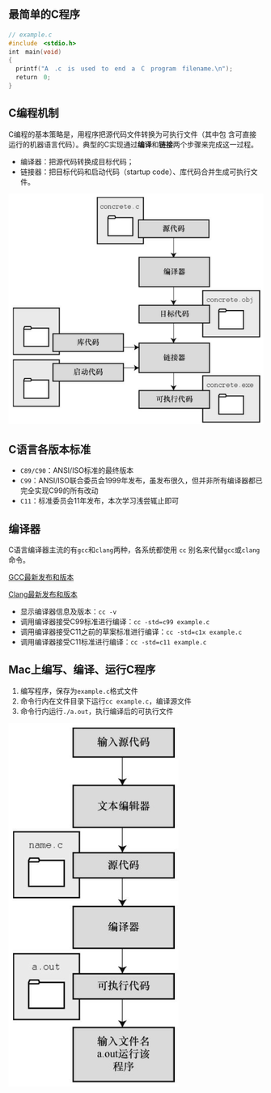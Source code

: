 ## 最简单的C程序

```c
// example.c
#include　<stdio.h>
int　main(void)
{
  printf("A　.c　is　used　to　end　a　C　program　filename.\n");
  return　0;
}
```

## C编程机制

C编程的基本策略是，用程序把源代码文件转换为可执行文件（其中包 含可直接运行的机器语言代码）。典型的C实现通过**编译**和**链接**两个步骤来完成这一过程。

- 编译器：把源代码转换成目标代码；
- 链接器：把目标代码和启动代码（startup code）、库代码合并生成可执行文件。

![C编程机制](1-compiler-and-linker.png)

## C语言各版本标准

- `C89/C90`：ANSI/ISO标准的最终版本
- `C99`：ANSI/ISO联合委员会1999年发布，虽发布很久，但并非所有编译器都已完全实现C99的所有改动
- `C11`：标准委员会11年发布，本次学习浅尝辄止即可

## 编译器

C语言编译器主流的有`gcc`和`clang`两种，各系统都使用 `cc` 别名来代替`gcc`或`clang`命令。

[GCC最新发布和版本](http://www.gnu.org/software/gcc/index.html)

[Clang最新发布和版本](https://clang.llvm.org)

- 显示编译器信息及版本：`cc -v`
- 调用编译器接受C99标准进行编译：`cc -std=c99 example.c`
- 调用编译器接受C11之前的草案标准进行编译：`cc -std=c1x example.c`
- 调用编译器接受C11标准进行编译：`cc -std=c11 example.c`

## Mac上编写、编译、运行C程序

1. 编写程序，保存为`example.c`格式文件
2. 命令行内在文件目录下运行`cc example.c`，编译源文件
3. 命令行内运行`./a.out`，执行编译后的可执行文件

![Prepare for C program](2-prepare-c.png)